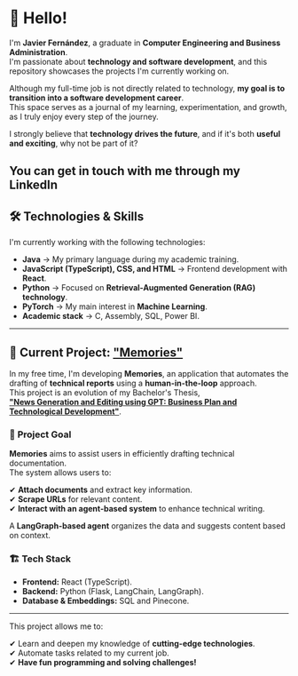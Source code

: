 # 👋 Hello!  

I'm **Javier Fernández**, a graduate in **Computer Engineering and Business Administration**.  
I'm passionate about **technology and software development**, and this repository showcases the projects I'm currently working on.  

Although my full-time job is not directly related to technology, **my goal is to transition into a software development career**.  
This space serves as a journal of my learning, experimentation, and growth, as I truly enjoy every step of the journey.  

I strongly believe that **technology drives the future**, and if it's both **useful and exciting**, why not be part of it?

You can get in touch with me through my LinkedIn
---

## 🛠️ Technologies & Skills  

I'm currently working with the following technologies:  

- **Java** → My primary language during my academic training.  
- **JavaScript (TypeScript), CSS, and HTML** → Frontend development with **React**.  
- **Python** → Focused on **Retrieval-Augmented Generation (RAG) technology**.  
- **PyTorch** → My main interest in **Machine Learning**.  
- **Academic stack** → C, Assembly, SQL, Power BI.  

---

## 🚀 Current Project: **["Memories"](https://github.com/yaxfer1/Memories)**

In my free time, I'm developing **Memories**, an application that automates the drafting of **technical reports** using a **human-in-the-loop** approach.  
This project is an evolution of my Bachelor's Thesis,  
**["News Generation and Editing using GPT: Business Plan and Technological Development"](https://github.com/yaxfer1/TenNews)**.  

### 🎯 **Project Goal**  
**Memories** aims to assist users in efficiently drafting technical documentation.  
The system allows users to:  

✔ **Attach documents** and extract key information.  
✔ **Scrape URLs** for relevant content.  
✔ **Interact with an agent-based system** to enhance technical writing.  

A **LangGraph-based agent** organizes the data and suggests content based on context.  

### 🏗️ **Tech Stack**  
- **Frontend:** React (TypeScript).  
- **Backend:** Python (Flask, LangChain, LangGraph).  
- **Database & Embeddings:** SQL and Pinecone.  

---

This project allows me to:  

✔ Learn and deepen my knowledge of **cutting-edge technologies**.  
✔ Automate tasks related to my current job.  
✔ **Have fun programming and solving challenges!** 

